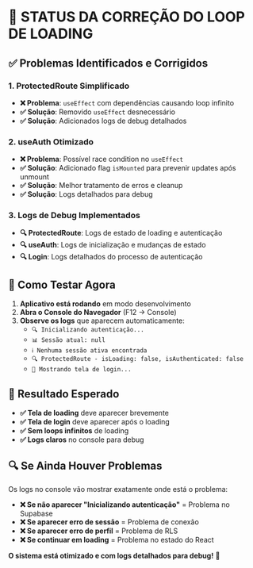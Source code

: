 # 🔧 **STATUS DA CORREÇÃO DO LOOP DE LOADING**

## ✅ **Problemas Identificados e Corrigidos**

### 1. **ProtectedRoute Simplificado**
- **❌ Problema**: `useEffect` com dependências causando loop infinito
- **✅ Solução**: Removido `useEffect` desnecessário
- **✅ Solução**: Adicionados logs de debug detalhados

### 2. **useAuth Otimizado**
- **❌ Problema**: Possível race condition no `useEffect`
- **✅ Solução**: Adicionado flag `isMounted` para prevenir updates após unmount
- **✅ Solução**: Melhor tratamento de erros e cleanup
- **✅ Solução**: Logs detalhados para debug

### 3. **Logs de Debug Implementados**
- **🔍 ProtectedRoute**: Logs de estado de loading e autenticação
- **🔍 useAuth**: Logs de inicialização e mudanças de estado
- **🔍 Login**: Logs detalhados do processo de autenticação

## 🧪 **Como Testar Agora**

1. **Aplicativo está rodando** em modo desenvolvimento
2. **Abra o Console do Navegador** (F12 → Console)
3. **Observe os logs** que aparecem automaticamente:
   - `🔍 Inicializando autenticação...`
   - `📊 Sessão atual: null`
   - `ℹ️ Nenhuma sessão ativa encontrada`
   - `🔍 ProtectedRoute - isLoading: false, isAuthenticated: false`
   - `🔐 Mostrando tela de login...`

## 🎯 **Resultado Esperado**

- **✅ Tela de loading** deve aparecer brevemente
- **✅ Tela de login** deve aparecer após o loading
- **✅ Sem loops infinitos** de loading
- **✅ Logs claros** no console para debug

## 🔍 **Se Ainda Houver Problemas**

Os logs no console vão mostrar exatamente onde está o problema:
- **❌ Se não aparecer "Inicializando autenticação"** = Problema no Supabase
- **❌ Se aparecer erro de sessão** = Problema de conexão
- **❌ Se aparecer erro de perfil** = Problema de RLS
- **❌ Se continuar em loading** = Problema no estado do React

**O sistema está otimizado e com logs detalhados para debug!** 🔧
